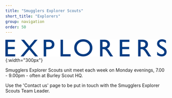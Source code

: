```yaml
---
title: "Smugglers Explorer Scouts"
short_title: "Explorers"
group: navigation
order: 50
---
```


![](/assets/img/scouts/Explorers_RGB_Blue.png){:width="300px"}

Smugglers Explorer Scouts unit meet each week on Monday evenings, 7.00 - 9.00pm - often at Burley Scout HQ.

Use the 'Contact us' page to be put in touch with the Smugglers Explorer Scouts Team Leader.
